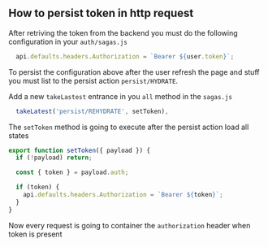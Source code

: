 ## How to persist token in http request

After retriving the token from the backend you must do the following configuration in your `auth/sagas.js`

```js
  api.defaults.headers.Authorization = `Bearer ${user.token}`;
```

To persist the configuration above after the user refresh the page and stuff you must list to the persist action `persist/HYDRATE`. 

Add a new `takeLastest` entrance in you `all` method in the `sagas.js`

```js
  takeLatest('persist/REHYDRATE', setToken),
```

The `setToken` method is going to execute after the persist action load all states

```js
export function setToken({ payload }) {
  if (!payload) return;

  const { token } = payload.auth;

  if (token) {
    api.defaults.headers.Authorization = `Bearer ${token}`;
  }
}
```

Now every request is going to container the `authorization` header when token is present